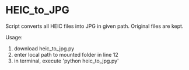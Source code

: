 # HEIC_to_JPG
Script converts all HEIC files into JPG in given path. Original files are kept.

Usage:
1) download heic_to_jpg.py
2) enter local path to mounted folder in line 12
3) in terminal, execute 'python heic_to_jpg.py'
